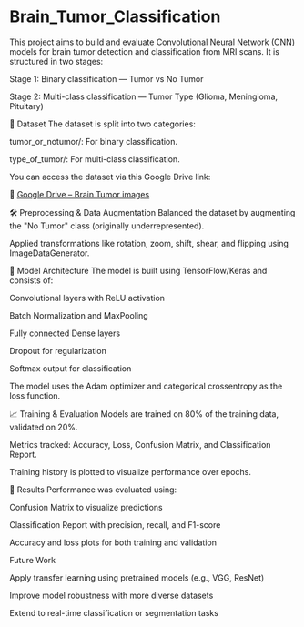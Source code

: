 # Brain_Tumor_Classification

This project aims to build and evaluate Convolutional Neural Network (CNN) models for brain tumor detection and classification from MRI scans. It is structured in two stages:

Stage 1: Binary classification — Tumor vs No Tumor

Stage 2: Multi-class classification — Tumor Type (Glioma, Meningioma, Pituitary)

📁 Dataset
The dataset is split into two categories:

tumor_or_notumor/: For binary classification.

type_of_tumor/: For multi-class classification.

You can access the dataset via this Google Drive link:

🔗 [Google Drive – Brain Tumor images](https://drive.google.com/drive/folders/12hXYE9Q9Cth6C_l6XshyhWUAAAhEO4px?usp=drive_link)



🛠️ Preprocessing & Data Augmentation
Balanced the dataset by augmenting the "No Tumor" class (originally underrepresented).

Applied transformations like rotation, zoom, shift, shear, and flipping using ImageDataGenerator.

🧪 Model Architecture
The model is built using TensorFlow/Keras and consists of:

Convolutional layers with ReLU activation

Batch Normalization and MaxPooling

Fully connected Dense layers

Dropout for regularization

Softmax output for classification

The model uses the Adam optimizer and categorical crossentropy as the loss function.

📈 Training & Evaluation
Models are trained on 80% of the training data, validated on 20%.

Metrics tracked: Accuracy, Loss, Confusion Matrix, and Classification Report.

Training history is plotted to visualize performance over epochs.

🧪 Results
Performance was evaluated using:

Confusion Matrix to visualize predictions

Classification Report with precision, recall, and F1-score

Accuracy and loss plots for both training and validation


  Future Work

Apply transfer learning using pretrained models (e.g., VGG, ResNet)

Improve model robustness with more diverse datasets

Extend to real-time classification or segmentation tasks
